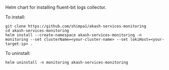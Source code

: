 Helm chart for installing fluent-bit logs collector.

To install:

```
git clone https://github.com/shimpa1/akash-services-monitoring
cd akash-services-monitoring
helm install --create-namespace akash-services-monitoring -n monitoring --set clusterName=<your-cluster-name> --set lokiHost=<your-target-ip> .
```

To uninstall:

```
helm uninstall -n monitoring akash-services-monitoring
```
